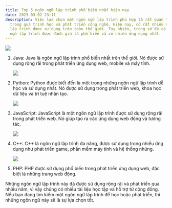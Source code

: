 ```yaml
---
title: Top 5 ngôn ngữ lập trình phổ biến nhất hiện nay
date: 2023-03-02 23:11
description: Việc lựa chọn một ngôn ngữ lập trình phù hợp là rất quan trọng
  trong quá trình học và phát triển công nghệ. Hiện nay, có rất nhiều ngôn ngữ
  lập trình được sử dụng trên toàn thế giới. Tuy nhiên, trong số đó có 5 ngôn
  ngữ lập trình được đánh giá là phổ biến và có nhiều ứng dụng nhất.
---
```

<!--StartFragment-->

<!--StartFragment-->

![](https://resources.iostream.vn/content/article/tong-quan-ve-ngon-ngu-lap-trinh-java/thumbnail-hd/blob-1600511467219@960x540.jpg)

<!--EndFragment-->

1. Java: Java là ngôn ngữ lập trình phổ biến nhất trên thế giới. Nó được sử dụng rộng rãi trong phát triển ứng dụng web, mobile và máy tính.

   <!--StartFragment-->

   ![](https://www.upf.edu/documents/222910037/261564223/python2.png/7b73d5da-bcc5-72e0-db72-f1e763612931?t=1665491363000)

   <!--EndFragment-->
2. Python: Python được biết đến là một trong những ngôn ngữ lập trình dễ học và sử dụng nhất. Nó được sử dụng trong phát triển web, khoa học dữ liệu và trí tuệ nhân tạo.

   <!--StartFragment-->

   ![](https://caodang.fpt.edu.vn/wp-content/uploads/javascript-featured.png)

   <!--EndFragment-->
3. JavaScript: JavaScript là một ngôn ngữ lập trình được sử dụng rộng rãi trong phát triển web. Nó giúp tạo ra các ứng dụng web động và tương tác.

   <!--StartFragment-->

   ![](https://bs-uploads.toptal.io/blackfish-uploads/components/blog_post_page/content/cover_image_file/cover_image/687167/retina_1708x683_cover-0828_AfterAllTheseYearstheWorldisStillPoweredbyCProgramming_Razvan_Newsletter-2b9ea38294bb08c5aea1f0c1cb06732f.png)

   <!--EndFragment-->
4. C++: C++ là ngôn ngữ lập trình đa năng, được sử dụng trong nhiều ứng dụng như phát triển game, phần mềm máy tính và hệ thống nhúng.

   <!--StartFragment-->

   ![](https://cafedev.vn/wp-content/uploads/2020/08/cafedev_tuhoc_php.png)

   <!--EndFragment-->
5. PHP: PHP được sử dụng phổ biến trong phát triển ứng dụng web, đặc biệt là những trang web động.

Những ngôn ngữ lập trình này đã được sử dụng rộng rãi và phát triển qua nhiều năm, vì vậy chúng có nhiều tài liệu học tập và hỗ trợ từ cộng đồng. Nếu bạn đang tìm kiếm một ngôn ngữ lập trình để học hoặc phát triển, thì những ngôn ngữ này sẽ là sự lựa chọn tốt.

<!--EndFragment-->